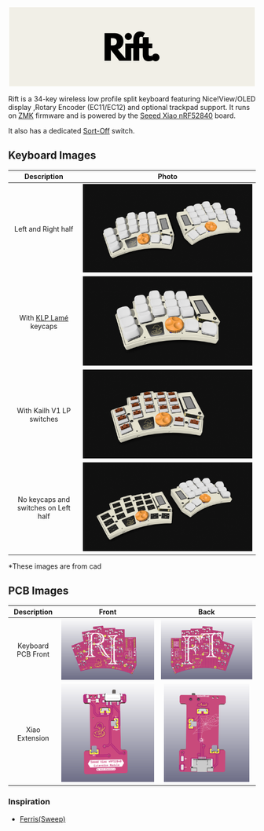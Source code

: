 
<div align="center">
    <img src="gallery/logo.png">
</div>

Rift is a 34-key wireless low profile split keyboard featuring Nice!View/OLED display ,Rotary Encoder (EC11/EC12) and optional trackpad support. It runs on [ZMK](https://zmk.dev/) firmware and is powered by the [Seeed Xiao nRF52840](https://www.seeedstudio.com/Seeed-XIAO-BLE-nRF52840-p-5201.html) board.

It also has a dedicated [Sort-Off](https://zmk.dev/docs/features/soft-off) switch.

## Keyboard Images
| Description | Photo |
| :--: | :--: |
| Left and Right half | <img src="gallery/together.png"> |
| With [KLP Lamé](https://github.com/braindefender/KLP-Lame-Keycaps/blob/master/README.md)  keycaps | <img src="gallery/p1.png"> |
| With Kailh V1 LP switches | <img src="gallery/p2.png"> |
| No keycaps and switches on Left half | <img src="gallery/together_2.png"> |

*These images are from cad
## PCB Images
| Description                 | Front                                             | Back                                               |
| :--:                  | :--:                                              | :--:                                               |
| Keyboard PCB Front    | <img src="gallery/keyboard_pcb_f.png">        | <img src="gallery/keyboard_pcb_b.png">          |
| Xiao Extension        | <img src="gallery/xiao_power_pcb.png" height=200> | <img src="gallery/xiao_power_back.png" height=200> |

### Inspiration
- [Ferris(Sweep)](https://github.com/davidphilipbarr/Sweep)